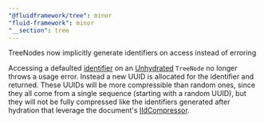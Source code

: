 ```yaml
---
"@fluidframework/tree": minor
"fluid-framework": minor
"__section": tree
---
```

TreeNodes now implicitly generate identifiers on access instead of erroring

Accessing a defaulted [identifier](https://fluidframework.com/docs/api/fluid-framework/schemafactory-class#identifier-property) on an [Unhydrated](https://fluidframework.com/docs/api/fluid-framework/unhydrated-typealias) `TreeNode` no longer throws a usage error.
Instead a new UUID is allocated for the identifier and returned.
These UUIDs will be more compressible than random ones, since they all come from a single sequence (starting with a random UUID),
but they will not be fully compressed like the identifiers generated after hydration that leverage the document's [IIdCompressor](https://fluidframework.com/docs/api/id-compressor/iidcompressor-interface).
